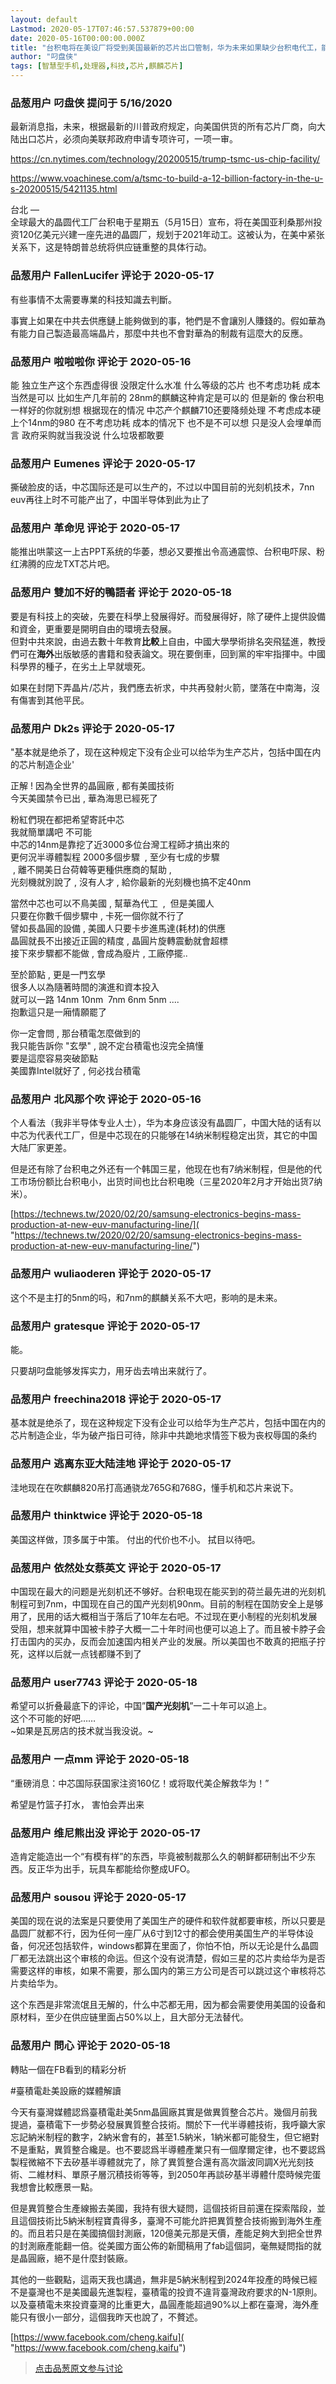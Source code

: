 ```yaml
---
layout: default
Lastmod: 2020-05-17T07:46:57.537879+00:00
date: 2020-05-16T00:00:00.000Z
title: "台积电将在美设厂将受到美国最新的芯片出口管制，华为未来如果缺少台积电代工，能独立自主生产麒麟芯片吗？"
author: "叼盘侠"
tags: [智慧型手机,处理器,科技,芯片,麒麟芯片]
---
```



### 品葱用户 **叼盘侠** 提问于 5/16/2020
    
最新消息指，未来，根据最新的川普政府规定，向美国供货的所有芯片厂商，向大陆出口芯片，必须向美联邦政府申请专项许可，一项一审。  
  
https://cn.nytimes.com/technology/20200515/trump-tsmc-us-chip-facility/  
  
https://www.voachinese.com/a/tsmc-to-build-a-12-billion-factory-in-the-u-s-20200515/5421135.html  
  
台北 —   
全球最大的晶圆代工厂台积电于星期五（5月15日）宣布，将在美国亚利桑那州投资120亿美元兴建一座先进的晶圆厂，规划于2021年动工。这被认为，在美中紧张关系下，这是特朗普总统将供应链重整的具体行动。
    
                

### 品葱用户 **FallenLucifer** 评论于 2020-05-17
        
有些事情不太需要專業的科技知識去判斷。  
  
事實上如果在中共去供應鏈上能夠做到的事，牠們是不會讓別人賺錢的。假如華為有能力自己製造最高端晶片，那麼中共也不會對華為的制裁有這麼大的反應。
        
                

### 品葱用户 **啦啦啦你** 评论于 2020-05-16
        
能 独立生产这个东西虚得很 没限定什么水准 什么等级的芯片 也不考虑功耗 成本 当然是可以 比如生产几年前的 28nm的麒麟这种肯定是可以的 但是新的 像台积电一样好的你就别想 根据现在的情况 中芯产个麒麟710还要降频处理 不考虑成本硬上个14nm的980 在不考虑功耗 成本的情况下 也不是不可以想 只是没人会埋单而言 政府采购就当我没说 什么垃圾都敢要
        
                

### 品葱用户 **Eumenes** 评论于 2020-05-17
        
撕破脸皮的话，中芯国际还是可以生产的，不过以中国目前的光刻机技术，7nn euv再往上时不可能产出了，中国半导体到此为止了
        
                

### 品葱用户 **革命児** 评论于 2020-05-17
        
能推出哄蒙这一上古PPT系统的华萎，想必又要推出令高通震惊、台积电吓尿、粉红沸腾的应龙TXT芯片吧。
        
                

### 品葱用户 **雙加不好的鴨語者** 评论于 2020-05-18
        
要是有科技上的突破，先要在科學上發展得好。而發展得好，除了硬件上提供設備和資金，更重要是開明自由的環境去發展。  
但對中共來說，由過去數十年教育**比較**上自由，中國大學學術排名突飛猛進，教授們可在**海外**出版敏感的書籍和發表論文。現在要倒車，回到黨的牢牢指揮中。中國科學界的種子，在劣土上早就壞死。  
  
如果在封閉下弄晶片/芯片，我們應去祈求，中共再發射火箭，墜落在中南海，沒有傷害到其他平民。
        
                

### 品葱用户 **Dk2s** 评论于 2020-05-17
        
"基本就是绝杀了，现在这种规定下没有企业可以给华为生产芯片，包括中国在内的芯片制造企业'  
  
正解 ! 因為全世界的晶圓廠 , 都有美國技術  
今天美國禁令已出 , 華為海思已經死了  
  
  
粉紅們現在都把希望寄託中芯  
我就簡單講吧 不可能  
中芯的14nm是靠挖了近3000多位台灣工程師才搞出來的   
更何況半導體製程 2000多個步驟  , 至少有七成的步驟  
 , 離不開美日台荷韓等更種供應商的幫助 ,   
光刻機就別說了 , 沒有人才 , 給你最新的光刻機也搞不定40nm  
  
當然中芯也可以不鳥美國 , 幫華為代工  ,  但是美國人  
只要在你數千個步驟中 , 卡死一個你就不行了  
譬如長晶圓的設備 , 美國人只要卡步進馬達(耗材)的供應  
晶圓就長不出接近正圓的精度 , 晶圓片旋轉震動就會超標  
接下來步驟都不能做 , 會成為廢片 , 工廠停擺..  
  
至於節點 , 更是一門玄學  
很多人以為隨著時間的演進和資本投入  
就可以一路 14nm 10nm  7nm 6nm 5nm ....   
抱歉這只是一廂情願罷了  
  
你一定會問 , 那台積電怎麼做到的   
我只能告訴你 "玄學" , 說不定台積電也沒完全搞懂  
要是這麼容易突破節點  
美國靠Intel就好了 , 何必找台積電
        
                

### 品葱用户 **北风那个吹** 评论于 2020-05-16
        
个人看法（我非半导体专业人士），华为本身应该没有晶圆厂，中国大陆的话有以中芯为代表代工厂，但是中芯现在的只能够在14纳米制程稳定出货，其它的中国大陆厂家更差。  
  
但是还有除了台积电之外还有一个韩国三星，他现在也有7纳米制程，但是他的代工市场份额比台积电小，出货时间也比台积电晚（三星2020年2月才开始出货7纳米）。  
  
[https://technews.tw/2020/02/20/samsung-electronics-begins-mass-production-at-new-euv-manufacturing-line/]( "https://technews.tw/2020/02/20/samsung-electronics-begins-mass-production-at-new-euv-manufacturing-line/")
        
                

### 品葱用户 **wuliaoderen** 评论于 2020-05-17
        
这个不是主打的5nm的吗，和7nm的麒麟关系不大吧，影响的是未来。
        
                

### 品葱用户 **gratesque** 评论于 2020-05-17
        
能。  
  
只要胡叼盘能够发挥实力，用牙齿去啃出来就行了。
        
                

### 品葱用户 **freechina2018** 评论于 2020-05-17
        
基本就是绝杀了，现在这种规定下没有企业可以给华为生产芯片，包括中国在内的芯片制造企业，华为破产指日可待，除非中共跪地求情签下极为丧权辱国的条约
        
                

### 品葱用户 **逃离东亚大陆洼地** 评论于 2020-05-17
        
洼地现在在吹麒麟820吊打高通骁龙765G和768G，懂手机和芯片来说下。
        
                

### 品葱用户 **thinktwice** 评论于 2020-05-18
        
美国这样做，顶多属于中策。 付出的代价也不小。 拭目以待吧。
        
                

### 品葱用户 **依然处女蔡英文** 评论于 2020-05-17
        
中国现在最大的问题是光刻机还不够好。台积电现在能买到的荷兰最先进的光刻机制程可到7nm，中国现在自己的国产光刻机90nm。目前的制程在国防安全上是够用了，民用的话大概相当于落后了10年左右吧。不过现在更小制程的光刻机发展受阻，想来就算中国被卡脖子大概一二十年时间也便可以追上了。而且被卡脖子会打击国内的买办，反而会加速国内相关产业的发展。所以美国也不敢真的把瓶子拧死，这样以后就一点钱都赚不到了
        
                

### 品葱用户 **user7743** 评论于 2020-05-18
        
希望可以折叠最底下的评论，中国”**国产光刻机**”一二十年可以追上。  
这个不可能的好吧……  
~如果是瓦房店的技术就当我没说。~
        
                

### 品葱用户 **一点mm** 评论于 2020-05-18
        
“重磅消息：中芯国际获国家注资160亿！或将取代美企解救华为！”  
  
希望是竹篮子打水， 害怕会弄出来
        
                

### 品葱用户 **维尼熊出没** 评论于 2020-05-17
        
造肯定能造出一个“有模有样”的东西，毕竟被制裁那么久的朝鲜都研制出不少东西。反正华为出手，玩具车都能给你整成UFO。
        
                

### 品葱用户 **sousou** 评论于 2020-05-17
        
美国的现在说的法案是只要使用了美国生产的硬件和软件就都要审核，所以只要是晶圆厂就都不行，因为任何一座厂从6寸到12寸的都会使用美国生产的半导体设备，何况还包括软件，windows都算在里面了，你怕不怕，所以无论是什么晶圆厂都无法跳出这个审核的命运。但这个没有说清楚，假如三星的芯片卖给华为是否需要这样的审核，如果不需要，那么国内的第三方公司是否可以跳过这个审核将芯片卖给华为。  
  
这个东西是非常流氓且无解的，什么中芯都无用，因为都会需要使用美国的设备和原材料，至少在供应链里面占50%以上，且大部分无法替代。
        
                

### 品葱用户 **問心** 评论于 2020-05-18
        
轉貼一個在FB看到的精彩分析  
  
#臺積電赴美設廠的媒體解讀  
  
今天有臺灣媒體認爲臺積電赴美5nm晶圓廠其實是做異質整合芯片。幾個月前我提過，臺積電下一步勢必發展異質整合技術。關於下一代半導體技術，我呼籲大家忘記納米制程的數字，2納米會有的，甚至1.5納米，1納米都可能發生，但它絕對不是重點，異質整合纔是。也不要認爲半導體產業只有一個摩爾定律，也不要認爲製程微縮不下去矽基半導體就完了，除了異質整合還有高次諧波同調X光光刻技術、二維材料、單原子層沉積技術等等，到2050年再談矽基半導體什麼時候完蛋我想會比較應景一點。  
  
但是異質整合生產線搬去美國，我持有很大疑問，這個技術目前還在探索階段，並且這個技術比5納米制程寶貴得多，臺灣不可能允許把異質整合技術搬到海外生產的。而且若只是在美國搞個封測廠，120億美元那是天價，產能足夠大到把全世界的封測廠產能翻一倍。從美國方面公佈的新聞稿用了fab這個詞，毫無疑問指的就是晶圓廠，絕不是什麼封裝廠。  
  
其他的一些觀點，這兩天我也講過，無非是5納米制程到2024年投產的時候已經不是臺灣也不是美國最先進製程，臺積電的投資不違背臺灣政府要求的N-1原則。以及臺積電未來投資臺灣的比重更大，晶圓產能超過90%以上都在臺灣，海外產能只有很小一部分，這個我昨天也說了，不贅述。  
  
[https://www.facebook.com/cheng.kaifu]( "https://www.facebook.com/cheng.kaifu")
        
                





> [点击品葱原文参与讨论](https://pincong.rocks/question/25394)

